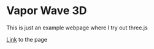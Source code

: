 # Vapor Wave 3D

This is just an example webpage where I try out three.js

[Link](https://jakethoffman.com/webProjects/VW3D/index.html) to the page